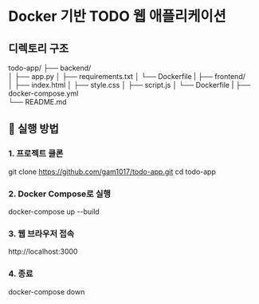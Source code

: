 # Docker 기반 TODO 웹 애플리케이션

## 디렉토리 구조

todo-app/
├── backend/                  
│   ├── app.py
│   ├── requirements.txt
│   └── Dockerfile
|
├── frontend/                 
│   ├── index.html
│   ├── style.css
│   ├── script.js
│   └── Dockerfile
|
├── docker-compose.yml        
└── README.md

## 🚀 실행 방법

### 1. 프로젝트 클론

git clone https://github.com/gam1017/todo-app.git
cd todo-app

### 2. Docker Compose로 실행
docker-compose up --build

### 3. 웹 브라우저 접속
http://localhost:3000

### 4. 종료
docker-compose down